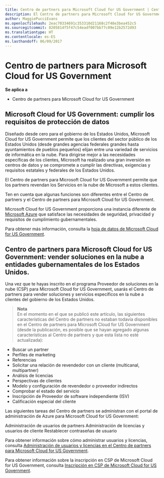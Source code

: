 ```yaml
---
title: Centro de partners para Microsoft Cloud for US Government | Centro de partners para Microsoft Cloud for US Government
description: El Centro de partners para Microsoft Cloud for US Government es el portal empresarial para los partners de Microsoft que quieren ofrecer soluciones en la nube de Microsoft a clientes que trabajan con los organismos gubernamentales en los Estados Unidos.
author: MaggiePucciEvans
ms.openlocfilehash: 2eac70334691c353310d21168c2f48e3bea452c5
ms.sourcegitcommit: 8205814f5f47c54eadf007bb77c09e12b2572d93
ms.translationtype: HT
ms.contentlocale: es-ES
ms.lasthandoff: 06/09/2017
---
```

# <a name="partner-center-for-microsoft-cloud-for-us-government"></a>Centro de partners para Microsoft Cloud for US Government

**Se aplica a**

-  Centro de partners para Microsoft Cloud for US Government

## <a name="microsoft-cloud-for-us-government-meeting-data-protection-requirements"></a>Microsoft Cloud for US Government: cumplir los requisitos de protección de datos 

Diseñado desde cero para el gobierno de los Estados Unidos, Microsoft Cloud for US Government permite que los clientes del sector público de los Estados Unidos (desde grandes agencias federales grandes hasta ayuntamientos de pueblos pequeños) elijan entre una variedad de servicios de informática en la nube. Para dirigirse mejor a las necesidades específicas de los clientes, Microsoft ha realizado una gran inversión en centros de datos y se compromete a cumplir las directivas, exigencias y requisitos estatales y federales de los Estados Unidos.

El Centro de partners para Microsoft Cloud for US Government permite que los partners revendan los Servicios en la nube de Microsoft a estos clientes.

Ten en cuenta que algunas funciones son diferentes entre el Centro de partners y el Centro de partners para Microsoft Cloud for US Government.

Microsoft Cloud for US Government proporciona una instancia diferente de [Microsoft Azure](https://azure.microsoft.com/en-us/overview/clouds/government/) que satisface las necesidades de seguridad, privacidad y requisitos de cumplimiento gubernamentales. 

Para obtener más información, consulta la [hoja de datos de Microsoft Cloud for US Government](http://download.microsoft.com/download/C/9/C/C9CA3002-DFC4-4ADA-841F-DF42AEC042FB/Microsoft_Azure_Government_Datasheet_EN_US.PDF).

## <a name="partner-center-for-microsoft-cloud-for-us-government-selling-cloud-solutions-for-united-states-government-entities"></a>Centro de partners para Microsoft Cloud for US Government: vender soluciones en la nube a entidades gubernamentales de los Estados Unidos.

Una vez que te hayas inscrito en el programa Proveedor de soluciones en la nube (CSP) para Microsoft Cloud for US Government, usarás el Centro de partners para vender soluciones y servicios específicos en la nube a clientes del gobierno de los Estados Unidos. 

>**Nota**<br>
En el momento en el que se publicó este artículo, las siguientes características del Centro de partners no estaban todavía disponibles en el Centro de partners para Microsoft Cloud for US Government (desde la publicación, es posible que se hayan agregado algunas características al Centro de partners y que esta lista no esté actualizada):

- Buscar un partner
- Perfiles de marketing
- Referencias
- Solicitar una relación de revendedor con un cliente (multicanal, multipartner)
- Análisis de licencias
- Perspectivas de clientes
- Modelo y configuración de revendedor o proveedor indirectos
- Comprobar el estado del servicio
- Inscripción de Proveedor de software independiente (ISV)
- Calificación especial del cliente

Las siguientes tareas del Centro de partners se administran con el portal de administración de Azure para Microsoft Cloud for US Government: 

Administración de usuarios de partners Administración de licencias y usuarios de cliente Restablecer contraseñas de usuario

Para obtener información sobre cómo administrar usuarios y licencias, consulta [Administración de usuarios y licencias en el Centro de partners para Microsoft Cloud for US Government](user-management-in-partner-center-for-microsoft-us-govt-cloud.md).

Para obtener información sobre la inscripción en CSP de Microsoft Cloud for US Government, consulta [Inscripción en CSP de Microsoft Cloud for US Government](enroll-in-csp-for-microsoft-us-govt-cloud.md).
